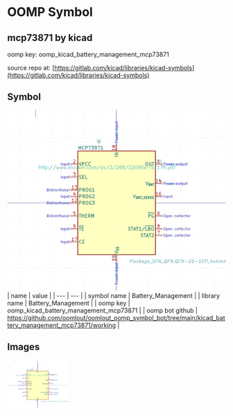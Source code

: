 # OOMP Symbol  
## mcp73871  by kicad  
  
oomp key: oomp_kicad_battery_management_mcp73871  
  
source repo at: [https://gitlab.com/kicad/libraries/kicad-symbols](https://gitlab.com/kicad/libraries/kicad-symbols)  
## Symbol  
  
[![working.png](working_600.png)](working.png)  
| name | value | 
| --- | --- | 
| symbol name | Battery_Management | 
| library name | Battery_Management | 
| oomp key | oomp_kicad_battery_management_mcp73871 | 
| oomp bot github | https://github.com/oomlout/oomlout_oomp_symbol_bot/tree/main/kicad_battery_management_mcp73871/working | 
## Images  
  
[![working.png](working_140.png)](working.png)  
